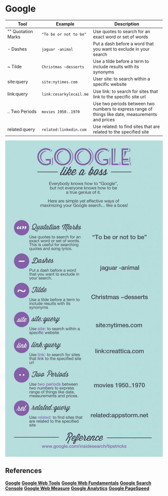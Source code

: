 # Google

| Tool               | Example                | Description                                                                                       |
| ------------------ | ---------------------- | ------------------------------------------------------------------------------------------------- |
| "" Quotation Marks | `"To be or not to be"` | Use quotes to search for an exact word or set of words                                            |
| \- Dashes          | `jaguar -animal`       | Put a dash before a word that you want to exclude in your search                                  |
| ~ Tilde            | `Christmas ~desserts`  | Use a tilde before a term to include results with its synonyms                                    |
| site:query         | `site:nytimes.com`     | User site: to search within a specific website                                                    |
| link:query         | `link:cesarkylecail.me`           | Use link: to search for sites that link to the specific site url                                  |
| .. Two Periods     | `movies 1950..1970`    | Use two periods between two numbers to express range of things like date, measurements and prices |
| related:query      | `related:linkedin.com` | Use related: to find sites that are related to the specified site                                 |

![Google](./assets/googletip.jpg)

## References

**[Google](www.google.com)**
**[Google Web Tools](https://developers.google.com/web/tools)**
**[Google Web Fundamentals](https://developers.google.com/web/fundamentals)**
**[Google Search Console](https://search.google.com/search-console?resource_id=sc-domain%3Aerniereyescampbell.com)**
**[Google Web Measure](https://web.dev/measure/)**
**[Google Analytics](https://analytics.google.com/analytics/web/#/home/)**
**[Google PageSpeed](https://pagespeed.web.dev/)**
